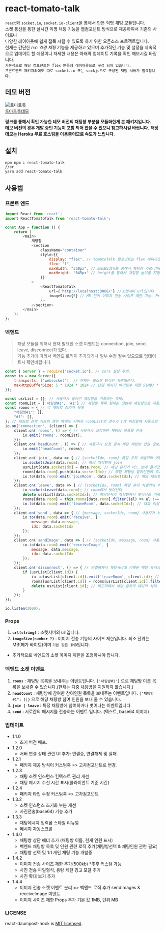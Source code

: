 # react-tomato-talk

`react`와 `socket.io`, `socket.io-client`을 통해서 만든 익명 채팅 모듈입니다.  
소켓 통신을 통한 실시간 익명 채팅 기능을 웹컴포넌트 방식으로 제공하여서 기존의 사이트나  
다양한 레이아웃에 쉽게 접목 시킬 수 있도록 하기 위한 오픈소스 프로젝트입니다.  
현재는 간단한 *n:n 익명 채팅* 기능을 제공하고 있으며 추가적인 기능 및 설정을 지속적으로 업데이트 할 예정이니 자세한 내용은 아래의 업데이트 기록을 확인 해보시길 바랍니다.  
``기본적으로 해당 컴포넌트는 flex 반응형 레이아웃으로 구성 되어 있습니다.``  
``프론트엔드 패키지외에도 따로 socket.io 또는 sockjs으로 구성된 채팅 서버가 필요합니다.``  

## 데모 버전

![토마토톡](./assets/chat.gif)  
[토마토톡데모](https://yoonjonglyu.github.io/webChat/)

**링크를 통해서 확인 가능한 데모 버전의 채팅창 부분을 모듈화한게 본 패키지입니다.**  
**데모 버전의 경우 개발 중인 기능이 포함 되어 있을 수 있으니 참고하시길 바랍니다.**
**해당 데모는 Heroku 무료 호스팅을 이용중이므로 속도가 느립니다.**

## 설치

```bash
npm npm i react-tomato-talk
//or
yarn add react-tomato-talk
```

## 사용법

### 프론트 엔드

```js
import React from 'react';
import ReactTomatoTalk from 'react-tomato-talk';

const App = function () {
    return (
        <main>
            채팅창
            <section
                className="container"
                style={{
                    display: "flex", // tomatoTalk 컴포넌트는 flex 레이아웃으로 이루어져 있습니다.
                    flex: "1",
                    maxWidth: "350px", // maxWidth를 통해서 채팅창 가로너비를 반응형으로 지정해줄 수 있습니다.
                    maxHeight: "645px" // height를 통해서 채팅창 높이를 지정해줄 수 있습니다.
                }}
            >
                <ReactTomatoTalk
                    url={'http://localhost:3000/'} //소켓서버 url입니다.
                    imageSize={5} // MB 단위 이미지 전송 사이즈 제한 기능. Props 안할 경우 기본값은 1MB다.
                />
            </section>
        </main>
    );
};
```

### 벡엔드

>  
> 해당 모듈을 위해서 현재 필요한 소켓 이벤트는 connection, join, send, leave, disconnect가 있다.  
> 기능 추가에 따라서 벡엔드 로직이 추가되거나 일부 수정 될수 있으므로 업데이트시 확인바랍니다.

```js
const { Server } = require("socket.io"); // cors 설정 주의.
const io = new Server({
    transports: ["websocket"], // 현재는 웹소켓 방식만 지원해준다.
    maxHttpBufferSize: 5 * 1024 * 1024 // 단일 메시지 바이트수 제한 5(MB) * 1024 * 1024 = MB
});

const usrList = {}; // 사용자가 들어간 채팅방을 기록하는 객체;
const roomList = ['채팅방#1', '#1'] // 채팅방 목록 현재는 첫번째 채팅방으로 자동으로 연결됩니다.
const rooms = { // 각 채팅방 참가자 목록
    "채팅방#1": [],
    "#1": [],
}; // 채팅방 선택 기능의 경우 벡엔드 서버의 roomList의 갯수가 1개 이상일때 자동으로 활성화 됩니다.
io.on("connection", (client) => {
    client.on('rooms', () => { // 사용자가 요청하면 채팅방 목록을 전송
        io.emit('rooms', roomList);
    });
    client.on('headCount', () => { // 사용자가 요청 할시 해당 채팅방 인원 정보를 전송
        io.emit('headCount', rooms);
    });
    client.on('join', data => { // {socketIdx, room} 해당 유저 식별키와 어떤 방에 갈지를 받는다.
        io.socketsJoin(data.room); // 해당 채팅방에 join
        usrList[data.socketIdx] = data.room; // 해당 유저가 어느 방에 들어갔는지 기록
        rooms[data.room].push(data.socketIdx); // 해당 채팅방 참여인원에 추가
        io.to(data.room).emit('joinRoom', data.socketIdx); // 해당 채팅방에 대화참여 메시지 전송
    });
    client.on('leave', data => { // {socketIdx, room} 해당 유저 식별키와 어떤 방에서 나올지를 받는다.
        io.socketsLeave(data.room); // room에서 벗어난다.
        delete usrList[data.socketIdx]; // 해당유저가 채팅방에서 벗어남을 기록
        rooms[data.room] = this.rooms[data.room].filter((el) => el !== data.socketIdx); // 해당 채팅방 참여 인원에서 제거
        io.to(data.room).emit('leaveRoom', data.socketIdx); // 대화 이탈 메시지 전송
    });
    client.on('send', data => { // {message, socketIdx, room} 사용자가 보낸 메시지를 받아서 해당 채팅방에 전송
        io.to(data.room).emit('receive', {
            message: data.message,
            idx: data.socketIdx
        });
    });
    client.on('sendImage', data => { // {socketIdx, message, room} 사용자가 전송한 이미지를 받아서 해당 채팅방에 전송 
        io.to(data.room).emit('receiveImage', {
            message: data.message,
            idx: data.socketIdx
        });
    });
    client.on('disconnect', () => { // 연결해제시 채팅서버에 기록된 해당 유저의 채팅방에 이탈 메시지 전송
        if (usrList[client.id]) {
            io.to(usrList[client.id]).emit('leaveRoom', client.id); // 대화이탈에 대한 메시지 전송
            rooms[usrList[client.id]] = rooms[usrList[client.id]].filter((el) => el !== client.id); // 해당 채팅방 참여 인원에서 제거
            delete usrList[client.id]; // 메모리에서 해당 유저의 데이터 삭제
        }
    });
});

io.listen(3000);
```

### Props

1. **`url(string)`** : 소켓서버의 url입니다.  
2. **`imageSize(number ?)`** : 이미지 전송 기능의 사이즈 제한입니다. 최소 단위는 MB(메가 바이트)이며 `기본 값은 1MB`입니다.  
* 추가적으로 벡엔드의 소켓 이미지 제한을 조정하셔야 합니다.  


### 벡엔드 소켓 이벤트

1. **`rooms`** : 채팅방 목록을 보내주는 이벤트입니다. `['채팅방#1']` 으로 채팅방 이름 목록을 보내줄 수 있습니다.(현재는 다중 채팅방을 지원하지 않습니다.)  
2. **`headCount`** : 채팅방에 참여한 참여인원 목록을 보내주는 이벤트입니다. `{"채팅방#1": []}` 으로 해당 채팅방 참여 인원을 보내 줄 수 있습니다.  
3. **`join | leave`** : 특정 채팅방에 참여하거나 벗어나는 이벤트입니다.  
4. **`send`** : 서로간의 메시지를 전송하는 이벤트 입니다. (텍스트, base64 이미지)  
  
### 업데이트
- 1.1.0
  - 초기 버전 배포.
- 1.2.0
  - 서버 연결 상태 관련 UI 추가: 연결중, 연결해제 및 실패.
- 1.2.1
  -  패키지 제공 방식이 커스텀훅 => 고차컴포넌트로 변경.
- 1.2.3
  - 채팅 소켓 인스턴스 컨텍스트 관리 개선
  - 채팅 메시지 수신 시간 표시(클라이언트 기준 시간)
- 1.2.4
  - 패키지 타입 수정 커스텀훅 => 고차컴포넌트
- 1.3.2
  - 소켓 인스턴스 초기화 부분 개선
  - 사진전송(base64) 기능 추가
- 1.3.3
  - 채팅메시지 입력폼 스타일 리뉴얼
  - 메시지 자동스크롤
- 1.4.0
  - 채팅방 상단 해더 추가 (채팅방 이름, 현재 인원 표시)
  - 벡엔드 채팅방 목록 및 인원 관련 로직 추가(채팅방선택 & 채팅인원 관련 필요)
  - 채팅방 선택 및 1:1 개인 채팅 기능 개발중
- 1.4.2
  - 이미지 전송 사이즈 제한 추가(500kb) *추후 커스텀 가능
  - 사진 전송 파일형식, 용량 제한 경고 모달 추가
  - 사진 확대 보기 추가
- 1.4.4
  - 이미지 전송 소켓 이벤트 분리 => 벡엔드 로직 추가 sendImages & receiveImage 이벤트
  - 이미지 사이즈 제한 Props 추가 기본 값 1MB, 단위 MB

### LICENSE

react-daumpost-hook is [MIT licensed](./LICENSE).